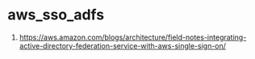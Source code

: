 # aws_sso_adfs

1. https://aws.amazon.com/blogs/architecture/field-notes-integrating-active-directory-federation-service-with-aws-single-sign-on/
